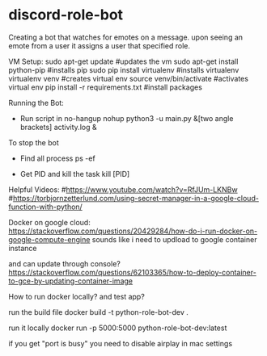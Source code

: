 # discord-role-bot
Creating a bot that watches for emotes on a message. upon seeing an emote from a user it assigns a user that specified role.


VM Setup:
sudo apt-get update #updates the vm
sudo apt-get install python-pip #installs pip
sudo pip install virtualenv #installs virtualenv
virtualenv venv #creates virtual env
source venv/bin/activate #activates virtual env
pip install -r requirements.txt #install packages


Running the Bot:
* Run script in no-hangup
nohup python3 -u main.py &[two angle brackets] activity.log &

To stop the bot
* Find all process
ps -ef

* Get PID and kill the task
kill [PID]



Helpful Videos:
#https://www.youtube.com/watch?v=RfJUm-LKNBw
#https://torbjornzetterlund.com/using-secret-manager-in-a-google-cloud-function-with-python/




Docker on google cloud:
https://stackoverflow.com/questions/20429284/how-do-i-run-docker-on-google-compute-engine
sounds like i need to updload to google container instance

and can update through console?
https://stackoverflow.com/questions/62103365/how-to-deploy-container-to-gce-by-updating-container-image




How to run docker locally? and test app?

run the build file
docker build -t python-role-bot-dev .

run it locally
docker run -p 5000:5000 python-role-bot-dev:latest

if you get "port is busy" you need to disable airplay in mac settings